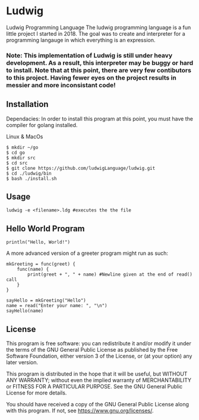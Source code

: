 # Ludwig
Ludwig Programming Language
The ludwig programming language is a fun little project I started in 2018. The goal was to create and interpreter for a programming langauge in which everything is an expression.

### Note: This implementation of Ludwig is still under heavy development. As a result, this interpreter may be buggy or hard to install. Note that at this point, there are very few contibutors to this project. Having fewer eyes on the project results in messier and more inconsistant code!

## Installation
Dependacies: In order to install this program at this point, you must have the compiler for golang installed.

Linux & MacOs
```
$ mkdir ~/go
$ cd go
$ mkdir src
$ cd src
$ git clone https://github.com/ludwigLanguage/ludwig.git
$ cd ./ludwig/bin
$ bash ./install.sh
```

## Usage
```
ludwig -e <filename>.ldg #executes the the file
```

## Hello World Program
```
println("Hello, World!")
```
A more advanced version of a greeter program might run as such:
```
mkGreeting = func(greet) {
	func(name) {
		print(greet + ", " + name) #Newline given at the end of read() call
	}
}

sayHello = mkGreeting("Hello")
name = read("Enter your name: ", "\n")
sayHello(name)

```

## License
  This program is free software: you can redistribute it and/or modify
  it under the terms of the GNU General Public License as published by
  the Free Software Foundation, either version 3 of the License, or
  (at your option) any later version.

  This program is distributed in the hope that it will be useful,
  but WITHOUT ANY WARRANTY; without even the implied warranty of
  MERCHANTABILITY or FITNESS FOR A PARTICULAR PURPOSE.  See the
  GNU General Public License for more details.

  You should have received a copy of the GNU General Public License
  along with this program.  If not, see <https://www.gnu.org/licenses/>.
